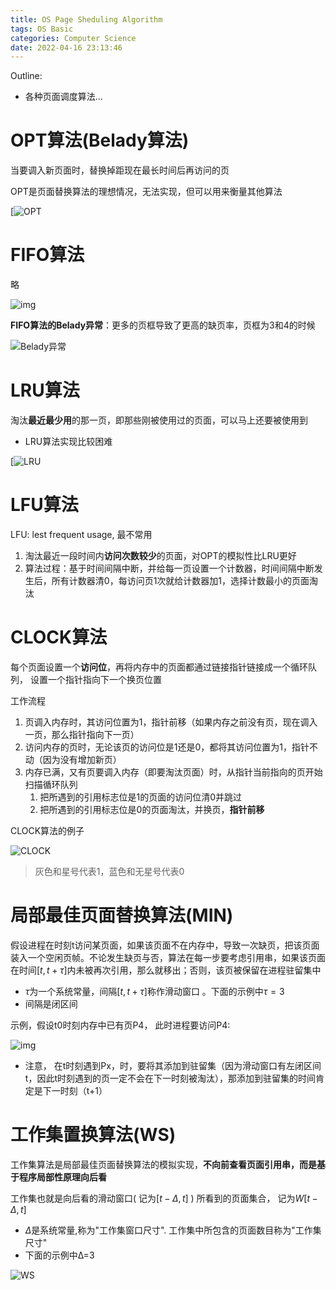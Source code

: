 ```yaml
---
title: OS Page Sheduling Algorithm
tags: OS Basic
categories: Computer Science
date: 2022-04-16 23:13:46
---
```





Outline:

* 各种页面调度算法...

<!--more-->

# OPT算法(Belady算法)

当要调入新页面时，替换掉距现在最长时间后再访问的页

OPT是页面替换算法的理想情况，无法实现，但可以用来衡量其他算法

[![OPT](https://seec2-lyk.oss-cn-shanghai.aliyuncs.com/Hexo/OS/OS%20Basic/OS%20Virtualization/OPT.png)

# FIFO算法

略

![img](https://seec2-lyk.oss-cn-shanghai.aliyuncs.com/Hexo/OS/OS%20Basic/OS%20Virtualization/FIFO.png)

**FIFO算法的Belady异常**：更多的页框导致了更高的缺页率，页框为3和4的时候

![Belady异常](https://seec2-lyk.oss-cn-shanghai.aliyuncs.com/Hexo/OS/OS%20Basic/OS%20Virtualization/Belady%E5%BC%82%E5%B8%B8.png)

# LRU算法

淘汰**最近最少用**的那一页，即那些刚被使用过的页面，可以马上还要被使用到

* LRU算法实现比较困难

[![LRU](https://seec2-lyk.oss-cn-shanghai.aliyuncs.com/Hexo/OS/OS%20Basic/OS%20Virtualization/LRU.png)

# LFU算法

LFU: lest frequent usage, 最不常用

1. 淘汰最近一段时间内**访问次数较少**的页面，对OPT的模拟性比LRU更好
2. 算法过程：基于时间间隔中断，并给每一页设置一个计数器，时间间隔中断发生后，所有计数器清0，每访问页1次就给计数器加1，选择计数最小的页面淘汰

# CLOCK算法

每个页面设置一个**访问位**，再将内存中的页面都通过链接指针链接成一个循环队列， 设置一个指针指向下一个换页位置



工作流程

1. 页调入内存时，其访问位置为1，指针前移（如果内存之前没有页，现在调入一页，那么指针指向下一页）
2. 访问内存的页时，无论该页的访问位是1还是0，都将其访问位置为1，指针不动（因为没有增加新页）
3. 内存已满，又有页要调入内存（即要淘汰页面）时，从指针当前指向的页开始扫描循环队列
   1. 把所遇到的引用标志位是1的页面的访问位清0并跳过
   2. 把所遇到的引用标志位是0的页面淘汰，并换页，**指针前移**



CLOCK算法的例子

![CLOCK](https://seec2-lyk.oss-cn-shanghai.aliyuncs.com/Hexo/OS/OS%20Basic/OS%20Virtualization/CLOCK.png)

> 灰色和星号代表1，蓝色和无星号代表0

# 局部最佳页面替换算法(MIN)

假设进程在时刻t访问某页面，如果该页面不在内存中，导致一次缺页，把该页面装入一个空闲页帧。不论发生缺页与否，算法在每一步要考虑引用串，如果该页面在时间$[t, t + \tau ]$内未被再次引用，那么就移出；否则，该页被保留在进程驻留集中

* $\tau$为一个系统常量，间隔$[t, t + \tau ]$称作滑动窗口 。下面的示例中$\tau = 3$
* 间隔是闭区间



示例，假设t0时刻内存中已有页P4， 此时进程要访问P4:

 ![img](https://seec2-lyk.oss-cn-shanghai.aliyuncs.com/Hexo/OS/OS%20Basic/OS%20Virtualization/WS.png)

* 注意， 在t时刻遇到Px，时，要将其添加到驻留集（因为滑动窗口有左闭区间t，因此t时刻遇到的页一定不会在下一时刻被淘汰），那添加到驻留集的时间肯定是下一时刻（t+1）

# 工作集置换算法(WS)

工作集算法是局部最佳页面替换算法的模拟实现，**不向前查看页面引用串，而是基于程序局部性原理向后看**

工作集也就是向后看的滑动窗口( 记为$[t-\Delta, t]$ ) 所看到的页面集合， 记为$W[t-\Delta, t]$ 

* $\Delta$是系统常量,称为"工作集窗口尺寸". 工作集中所包含的页面数目称为"工作集尺寸"
* 下面的示例中Δ=3



 ![WS](https://seec2-lyk.oss-cn-shanghai.aliyuncs.com/Hexo/OS/OS%20Basic/OS%20Virtualization/WS.png)

